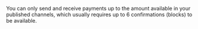 You can only send and receive payments up to the amount available in your published channels, which usually requires up to 6 confirmations (blocks) to be available.
